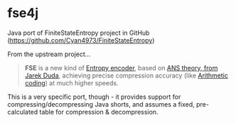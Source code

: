 # fse4j
Java port of FiniteStateEntropy project in GitHub (https://github.com/Cyan4973/FiniteStateEntropy)

From the upstream project...

>__FSE__ is a new kind of [Entropy encoder](http://en.wikipedia.org/wiki/Entropy_encoding), based on [ANS theory, from Jarek Duda](http://arxiv.org/abs/1311.2540), achieving precise compression accuracy (like [Arithmetic coding](http://en.wikipedia.org/wiki/Arithmetic_coding)) at much higher speeds.

This is a very specific port, though - it provides support for compressing/decompressing Java shorts, and assumes a fixed, pre-calculated table for compression & decompression.


